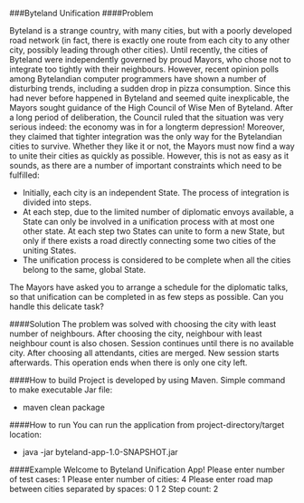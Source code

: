 ###Byteland Unification
####Problem

Byteland is a strange country, with many cities, but with a poorly developed road network (in fact, there is exactly one route from each city to any other city, possibly leading through other cities). Until recently, the cities of Byteland were independently governed by proud Mayors, who chose not to integrate too tightly with their neighbours. However, recent opinion polls among Bytelandian computer programmers have shown a number of disturbing trends, including a sudden drop in pizza consumption. Since this had never before happened in Byteland and seemed quite inexplicable, the Mayors sought guidance of the High Council of Wise Men of Byteland. After a long period of deliberation, the Council ruled that the situation was very serious indeed: the economy was in for a long­term depression! Moreover, they claimed that tighter integration was the only way for the Bytelandian cities to survive. Whether they like it or not, the Mayors must now find a way to unite their cities as quickly as possible. However, this is not as easy as it sounds, as there are a number of important constraints which need to be fulfilled:

* Initially, each city is an independent State. The process of integration is divided into steps.
* At each step, due to the limited number of diplomatic envoys available, a State can only be involved in a unification process with at most one other state. At each step two States can unite to form a new State, but only if there exists a road directly connecting some two cities of the uniting States.
* The unification process is considered to be complete when all the cities belong to the same, global State.

The Mayors have asked you to arrange a schedule for the diplomatic talks, so that unification can be completed in as few steps as possible. Can you handle this delicate task?

####Solution
The problem was solved with choosing the city with least number of neighbours. After choosing the city, neighbour with least neighbour count is also chosen. Session continues until there is no available city. After choosing all attendants, cities are merged. New session starts afterwards. This operation ends when there is only one city left.

####How to build
Project is developed by using Maven. Simple command to make executable Jar file:
* maven clean package

####How to run
You can run the application from project-directory/target location:
* java -jar byteland-app-1.0-SNAPSHOT.jar

####Example
Welcome to Byteland Unification App!
Please enter number of test cases:
1
Please enter number of cities:
4
Please enter road map between cities separated by spaces:
0 1 2
Step count: 2
